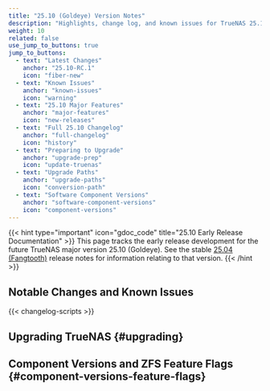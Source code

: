 ```yaml
---
title: "25.10 (Goldeye) Version Notes"
description: "Highlights, change log, and known issues for TrueNAS 25.10 releases."
weight: 10
related: false
use_jump_to_buttons: true
jump_to_buttons:
  - text: "Latest Changes"
    anchor: "25.10-RC.1"
    icon: "fiber-new"
  - text: "Known Issues"
    anchor: "known-issues"
    icon: "warning"
  - text: "25.10 Major Features"
    anchor: "major-features"
    icon: "new-releases"
  - text: "Full 25.10 Changelog"
    anchor: "full-changelog"
    icon: "history"
  - text: "Preparing to Upgrade"
    anchor: "upgrade-prep"
    icon: "update-truenas"
  - text: "Upgrade Paths"
    anchor: "upgrade-paths"
    icon: "conversion-path"
  - text: "Software Component Versions"
    anchor: "software-component-versions"
    icon: "component-versions"
---
```


{{< hint type="important" icon="gdoc_code" title="25.10 Early Release Documentation" >}}
This page tracks the early release development for the future TrueNAS major version 25.10 (Goldeye).
See the stable [25.04 (Fangtooth)](https://www.truenas.com/docs/scale/25.04/gettingstarted/scalereleasenotes/) release notes for information relating to that version.
{{< /hint >}}

## Notable Changes and Known Issues

<!-- Hugo-processed content for release notes tab box -->
<div style="display: none;" id="release-tab-content-source">

  <div data-tab-id="25.10-RC.1" data-tab-label="25.10-RC.1">

{{< hint type=warning title="Early Release Software" >}}
Early releases are intended for testing and feedback purposes.
Do not use early release software for critical tasks.
{{< /hint >}}

September 30, 2025

The TrueNAS team is pleased to release TrueNAS 25.10-RC.1!

### 25.10-RC.1 Notable changes

* Enhances remote syslog configuration to support up to two servers ([NAS-137315](https://ixsystems.atlassian.net/browse/NAS-137315)).
  Updates the **Syslog** configuration options in **System > Advanced Settings** to allow configuring multiple syslog servers with individual transport and TLS certificate options.
* Improves NVMeoF target configuration with automatic port defaults ([NAS-137394](https://ixsystems.atlassian.net/browse/NAS-137394), [NAS-137395](https://ixsystems.atlassian.net/browse/NAS-137395)).
  Sets port 4420 as the default for NVMe over Fabric targets, eliminating the need for manual port configuration.
* Clarifies VM secure boot configuration as create-only setting ([NAS-137397](https://ixsystems.atlassian.net/browse/NAS-137397)).
  Removes secure boot option from VM edit form as this setting can only be configured during initial VM creation.
* Fixes upgrade blocking issue for systems without BIOS partition ([NAS-137352](https://ixsystems.atlassian.net/browse/NAS-137352)).
  Resolves traceback during 25.10 upgrades on systems originally deployed with TrueNAS CORE that lack a BIOS partition.
* Fixes SMB service hanging during Windows client file operations ([NAS-137095](https://ixsystems.atlassian.net/browse/NAS-137095)).
  Resolves issue where Windows clients became unresponsive during file moves and editing operations, requiring manual thread termination.
* Fixes incorrect disk temperature threshold alerts ([NAS-137385](https://ixsystems.atlassian.net/browse/NAS-137385)).
  Resolves issue where critical temperature alerts were triggered incorrectly when threshold was set to 0 degrees Celsius.
* Improves password manager compatibility with WebUI login screen ([NAS-136335](https://ixsystems.atlassian.net/browse/NAS-136335)).
  Resolves issue where password managers like Bitwarden and Dashlane failed to automatically recognize and fill login credentials.
* Consolidates Users page interface ([NAS-137443](https://ixsystems.atlassian.net/browse/NAS-137443)).
  Removes legacy Users page and renames **Users (WIP)** to **Users** for a cleaner interface experience.
* Fixes network usage units display on Applications page ([NAS-137428](https://ixsystems.atlassian.net/browse/NAS-137428)).
  Corrects network usage units from lowercase 'b' to capital 'B' (B/s, kB/s, MB/s) to properly indicate bytes per second.
* Fixes UI Bug Reporting feature "FAILED: This TrueNAS build is experimental" error ([NAS-137445](https://ixsystems.atlassian.net/browse/NAS-137445)).
  Resolves issue preventing bug report submissions through the UI.
* Fixes incorrect time sort for frequency on Cloud Sync Tasks screen ([NAS-137096](https://ixsystems.atlassian.net/browse/NAS-137096)).
* Fixes Users page showing "can not retrieve response" error due to invalid email address ([NAS-137198](https://ixsystems.atlassian.net/browse/NAS-137198)).
* Fixes Virtual Machines page not refreshing properly ([NAS-136973](https://ixsystems.atlassian.net/browse/NAS-136973)).
* Adds VM disk image import and export capabilities ([NAS-137334](https://ixsystems.atlassian.net/browse/NAS-137334), [NAS-137335](https://ixsystems.atlassian.net/browse/NAS-137335)).
  Enables importing disk images (QCOW2, QED, RAW, VDI, VHDX, and VMDK formats) during VM creation and exporting VM disks to portable image formats, streamlining VM migration and setup processes.
* Improves Virtual Machine configuration performance ([NAS-136937](https://ixsystems.atlassian.net/browse/NAS-136937)).
  Prevents libvirt service from starting automatically when browsing VM creation options, improving system responsiveness.
* Enhances session security with improved random number generation ([NAS-137318](https://ixsystems.atlassian.net/browse/NAS-137318)).
  Uses SSL-based random number generator for creating session IDs, improving overall cryptographic security.
* Fixes an issue where the ACL editor ignored unchecked "Apply Owner" and "Apply Group" checkboxes and always applied owner/group changes recursively, potentially causing unintended ownership changes ([NAS-137378](https://ixsystems.atlassian.net/browse/NAS-137378)).
* The PGP public keys for the TrueNAS Security Team have been renewed and published to the [TrueNAS Security Advisories](https://security.truenas.com/).

<a href="#full-changelog" target="_blank">Click here</a> to see the full 25.10 changelog or visit the <a href="https://ixsystems.atlassian.net/issues/?filter=13361" target="_blank">TrueNAS 25.10-RC.1 (Goldeye) Changelog</a> in Jira.

  </div>

  <div data-tab-id="25.10-BETA.1" data-tab-label="25.10-BETA.1">

{{< hint type=warning title="Early Release Software" >}}
Early releases are intended for testing and feedback purposes.
Do not use early release software for critical tasks.
{{< /hint >}}

August 28, 2025

The TrueNAS team is pleased to release TrueNAS 25.10-BETA.1!
This first public release version of TrueNAS 25.10 (Goldeye) has software component updates and new features that are in the polishing phase.

Special thanks to (Github users): [Aurélien Sallé](https://github.com/MDVAurelien), [ReiKirishima](https://github.com/ReiKirishima), [AquariusStar](https://github.com/AquariusStar), [RedstoneSpeaker](https://github.com/RedstoneSpeaker), [Lee Jihaeng](https://github.com/SejoWuigui), [Marcos Ribeiro](https://github.com/marcosasribeiro), [Christos Longros](https://github.com/chrislongros), [dany22m](https://github.com/dany22m), [Aindriú Mac Giolla Eoin](https://github.com/aindriu80), [William Li](https://github.com/WilliamLi0623), [Franco Castillo](https://github.com/castillofrancodamian), [MAURICIO S BASTOS](https://github.com/msbastos), [TeCHiScy](https://github.com/TeCHiScy), [Chen Zhaochang](https://github.com/chenwickc), [Helak](https://github.com/helakostain), [dedebenui](https://github.com/dedebenui), [Henry Essinghigh](https://github.com/essinghigh), [Sophist](https://github.com/Sophist-UK), [Piotr Jasiek](https://github.com/pht31337), [Martin Dørum](https://github.com/mortie), [Emmanuel Ferdman](https://github.com/emmanuel-ferdman) and [zrk02](https://github.com/zrk02) for contributing to TrueNAS 25.10-BETA.1.
Visit [our guide](https://www.truenas.com/docs/contributing/) for information on how you too can contribute.

### 25.10-BETA.1 Notable changes

{{< enterprise >}}
Virtual Machines are now "Enterprise ready" with support for TrueNAS Enterprise High Availability (HA) systems and failover ([NAS-136509](https://ixsystems.atlassian.net/browse/NAS-136509)).

Failover moves to the **Advanced Settings** screen ([NAS-135469](https://ixsystems.atlassian.net/browse/NAS-135469)).
{{< /enterprise >}}

* Introduces a redesigned **Updates** screen that allows users to select an update profile reflecting their risk-tolerance level ([NAS-133600](https://ixsystems.atlassian.net/browse/NAS-133600)). TrueNAS only notifies users of updates recommended for their selected profile level.
* Introduces changes to **Certificates**, **Certificate Authorities (CA)**, and **Certificate Signing Requests (CSR)** ([NAS-135168](https://ixsystems.atlassian.net/browse/NAS-135168)):
  * Removes **Certificate Authorities (CA)** screens and support for CAs, which means you cannot sign CSRs or create self-signed certificates.
  * Removes **Add** from **Certificates**. Users can import a certificate created by an external certificate authority.
  * Allows adding a certificate using the new **Create ACME Certificate** screen found under **Certificate Signing Requests** and an existing DNS authenticator added through the **ACME DNS Authenticators** screen.
    See [Preparing to Upgrade](#upgrade-prep) for more information.
* Introduces a refreshed **Users (WIP)** screen that provides improved, at-a-glance access to account information and simplified user creation ([NAS-134198](https://ixsystems.atlassian.net/browse/NAS-134198)).
* Introduces changes to the **Datasets** and **Storage Dashboard** screens ([NAS-135362](https://ixsystems.atlassian.net/browse/NAS-135362), [NAS-135364](https://ixsystems.atlassian.net/browse/NAS-135364)).
  * Renames dataset and pool widgets, and changes links to other screens.
  * Removes **Scrub Tasks** configuration and scheduling from the **Data Protection Tasks** screen, but makes it available on the **Storage Health** widget located on the **Storage Dashboard** ([NAS-135555](https://ixsystems.atlassian.net/browse/NAS-135555)). 
* Fixes the NVIDIA GPU related error "RenderError: Expected [uuid] to be set for GPU in slot" ([NAS-134152](https://ixsystems.atlassian.net/browse/NAS-134152)).
* Includes the [NVIDIA open GPU kernel module drivers](https://github.com/NVIDIA/open-gpu-kernel-modules).
  These drivers work with Turing and later GPUs.
  Earlier architectures (Pascal, Maxwell, Volta) are not compatible.
  See [NVIDIA GPU Support](#nvidia-gpu-support) for more information.
* Adds support for directory services authentication via FTP ([NAS-135200](https://ixsystems.atlassian.net/browse/NAS-135200)).
* Adds the **Enable Secure Boot** option to virtual machine configuration screens ([NAS-136466](https://ixsystems.atlassian.net/browse/NAS-136466)).
* Allows TrueNAS to automatically migrate existing applications when selecting a new applications pool ([NAS-132188](https://ixsystems.atlassian.net/browse/NAS-132188)).
* Adds TrueNAS Apps service support for configuring external container registry mirrors as alternative sources for Docker images ([NAS-136553](https://ixsystems.atlassian.net/browse/NAS-136553)).
* Introduces various UI improvements and optimizations simplify core user experiences ([NAS-135159](https://ixsystems.atlassian.net/browse/NAS-135159)).
* Includes critical ZFS stability fixes and performance improvements, including fixed corruptions for plaintext replication of encrypted snapshots, enhanced memory pressure handling, faster pool export operations, improved I/O scaling capabilities, zfs rewrite and Direct I/O support ([NAS-135902](https://ixsystems.atlassian.net/browse/NAS-135902)).
* Simplifies and improves robustness of gateway and name server settings when changing from DHCP to static aliases ([NAS-136360](https://ixsystems.atlassian.net/browse/NAS-136360) and [NAS-136360](https://ixsystems.atlassian.net/browse/NAS-136360)).
  Moves **Network** screen under the **System** main menu option.
* Fixes insufficient memory pressure on ZFS ARC by Virtual Machines to prevent out-of-memory conditions ([NAS-135499](https://ixsystems.atlassian.net/browse/NAS-135499)).
* Virtual machines created in 25.04 (pre-25.04.2) and displayed on the **Containers** screen do not automatically start on system boot to prevent conflicts with VMs on the **Virtual Machines** screen that might use the same zvols ([NAS-136946](https://ixsystems.atlassian.net/browse/NAS-136946)).
* Makes changes to SMB shares:
  * Enables access-based enumeration for SMB shares with NFSv4 ACL type, so directory listings only show files that users have permission to read ([NAS-136499](https://ixsystems.atlassian.net/browse/NAS-136499)).
  * Changes SMB share **Advanced Options**, **Purpose**, and **Other Option** settings associated with the preset setting selected ([NAS-136499](https://ixsystems.atlassian.net/browse/NAS-136499)).
* Removes the **AUTORID** IDMAP backend option from Active Directory configuration to improve consistency across multi-server environments ([NAS-136630](https://ixsystems.atlassian.net/browse/NAS-136630)).
  Existing configurations using **AUTORID** are automatically migrated to **RID** during upgrade.
  Users should review their ACLs and permissions after upgrade and might need to reconfigure them in some edge cases.
* Completes the transition to the versioned JSON-RPC 2.0 over WebSocket API by migrating all remaining jobs and events from the deprecated REST API ([NAS-133984](https://ixsystems.atlassian.net/browse/NAS-133984)).
  Full removal of the REST API is planned for the TrueNAS 26.04 release.
* Removes the SMART UI ([NAS-134927](https://ixsystems.atlassian.net/browse/NAS-134927)).
  * Removes the built-in SMART test scheduling and monitoring interface to improve user flexibility while maintaining smartmontools binaries for continued third-party script compatibility ([NAS-135020](https://ixsystems.atlassian.net/browse/NAS-135020)).
    Existing scheduled SMART tests are automatically migrated to cron tasks during upgrade, and users can install the Scrutiny app for advanced SMART monitoring.
  * SMART tests functions no longer show on the **Data Protections Tasks**, **Storage Dashboard**, or individual disk screens.  
   See [Preparing to Upgrade](#upgrade-prep) for more information.
* Improves drive temperature monitoring efficiency by extending the `drivetemp` kernel module to include SCSI/SAS disk temperatures.
* Fixes an issue affecting drive temperature reporting on the dashboard ([NAS-135572](https://ixsystems.atlassian.net/browse/NAS-135572)).
* Fixes a bug to reenable available update notifications for custom apps ([NAS-135124](https://ixsystems.atlassian.net/browse/NAS-135124)).
* Fixes contrast issues on some UI theme options ([NAS-135519](https://ixsystems.atlassian.net/browse/NAS-135519)).

<a href="#full-changelog" target="_blank">Click here</a> to see the full 25.10 changelog or visit the <a href="https://ixsystems.atlassian.net/issues/?filter=13196" target="_blank">TrueNAS 25.10-BETA.1 (Goldeye) Changelog</a> in Jira.

  </div>

  <div data-tab-id="known-issues" data-tab-label="Known Issues">

{{< hint type="important" title="Known Issues in 25.10" >}}
These are ongoing issues that can affect multiple versions in the 25.10 series.
<br> When resolved, issues move to **Notable Changes** for the appropriate release.
{{< /hint >}}

### Current Known Issues

* The storage page can temporarily show errors while TrueNAS is on the receiving side of an active replication ([NAS-137818](https://ixsystems.atlassian.net/browse/NAS-137818)).
  This is due to some ZFS properties being unavailable while the dataset is in an inconsistent state. Better handling of this situation is planned for the 25.10.0 (and newer) releases.

* NVMe over TCP is incompatible with VMware ESXi environments ([NAS-137372](https://ixsystems.atlassian.net/browse/NAS-137372)).
  TrueNAS 25.10 uses the Linux kernel NVMe over TCP target driver, which lacks support for fused commands required by VMware ESXi.
  This is an upstream kernel limitation that prevents path initialization in ESXi environments.

<a href="https://ixsystems.atlassian.net/issues/?filter=13362" target="_blank">See the latest status on Jira</a> for public issues discovered in 25.10 that are being resolved in a future TrueNAS release.

See the [Release Notes](https://forums.truenas.com/c/release-notes/13) section of the TrueNAS forum for ongoing updates about known issues, investigations, and statistics about TrueNAS releases.

  </div>

  <div data-tab-id="major-features" data-tab-label="25.10 Major Features">

{{< include file="/static/includes/25.10FeatureList.md" >}}

  </div>

  <div data-tab-id="full-changelog" data-tab-label="Full 25.10 Changelog">
<!-- CSV Changelog Table with Version Support -->
<div id="csv-changelog-container"></div>
  </div>

</div>

<!-- Linkable Tab Box -->
<div id="release-tabs-container"></div>

<script src="/js/linkable-tabs.js?v=4.8"></script>
<script src="/js/linkable-tabs-init.js"></script>
<script>
document.addEventListener('DOMContentLoaded', function() {
    initializeHugoTabs('release-tab-content-source', 'release-tabs-container', '25.10-BETA.1');
});
</script>

<!-- CSV Changelog Table Script - Load outside tab content to prevent redeclaration -->
{{< changelog-scripts >}}
<script>
// Initialize changelog table for version
initializeChangelogTableForTabs('25.10');
</script>

## Upgrading TrueNAS {#upgrading}

<!-- Hugo-processed content for upgrade notes tab box -->
<div style="display: none;" id="tab-content-source">
  <div data-tab-id="upgrade-prep" data-tab-label="Preparing to Upgrade">

{{< include file="/static/includes/EarlyReleaseWarning.md" >}}

{{< include file="/static/includes/UpgradeNotesBoilerplate.md" >}}

* {{< include file="/static/includes/RESTAPIDeprecationNotice.md" >}}

  {{< include file="/static/includes/APIDocs.md" >}}

  You can access TrueNAS API documentation in the web interface by clicking <i class="material-icons" aria-hidden="true" title="laptop" style="vertical-align: top;">laptop</i> **My API Keys** on the top right toolbar <i class="material-icons" aria-hidden="true">account_circle</i> user settings dropdown menu to open the **User API Keys** screen.
  Click **API Docs** to view API documentation.
  
* NVIDIA GPU Compatibility: TrueNAS 25.10 switches to open GPU kernel drivers that are incompatible with legacy NVIDIA GPUs (Pascal, Maxwell, Volta architectures).
  See [NVIDIA GPU Support](#nvidia-gpu-support) for compatibility details.

* Virtual Machine Startup Changes: VMs created in TrueNAS 25.04 (pre-25.04.2) and displayed on the **Containers** screen no longer automatically start on system boot to prevent conflicts with VMs on the **Virtual Machines** screen.
  See [Containers and Virtual Machines](#containers-virtual-machines) for more information.

* Active Directory AUTORID IDMAP Backend Removal: TrueNAS 25.10 removes this option to improve consistency across multi-server environments ([NAS-136630](https://ixsystems.atlassian.net/browse/NAS-136630)).
  Existing configurations using **AUTORID** are automatically migrated to **RID** during upgrade.
  Users should review their ACLs and permissions after upgrade and might need to reconfigure them in some edge cases.

* TrueNAS 25.10 removes the built-in SMART test scheduling and monitoring interface to improve user flexibility for disk monitoring.
  The smartmontools binaries remain installed and continue to be used internally by TrueNAS, ensuring that existing third-party scripts and monitoring tools continue to work unchanged.
  Users seeking advanced SMART monitoring can install the "Scrutiny" app from the TrueNAS catalog, which offers superior disk health tracking with historical data storage, customizable alerts, and automatic drive detection.
  TrueNAS maintains monitoring of critical disk health indicators and automatically migrates existing scheduled SMART tests to cron tasks during upgrade.

* TrueNAS 25.10 removes the Certificate Authority (CA) functionality that allowed TrueNAS to create and sign certificates.
  Users can continue to manage certificates by creating Certificate Signing Requests (CSRs) to be signed by external certificate authorities or and importing certificates that have been signed by external CAs or directory services.
  These alternatives provide the certificate management capabilities most users need while ensuring proper certificate validation through established certificate authorities.

* TrueNAS 25.10 improves SMB share configuration by displaying only options relevant to each purpose-based preset.
  Existing shares that previously used the "No Preset" option are automatically migrated to the "Legacy Share" preset during upgrade.
  New shares cannot access legacy configuration options.
  The SMB recycle bin feature is no longer available for new shares due to security and usability concerns.
  For file recovery and versioning, use ZFS snapshots, which provide more reliable and predictable data protection.
  See [Legacy Share Settings](https://www.truenas.com/docs/scale/25.10/scaleuireference/shares/smbsharesscreens/#legacy-share-settings) for more information.
  
* Pool usage, disk temperature, and related metrics can have a short delay of no more than 10 minutes before displaying. This is typically seen when TrueNAS boots or in situations where the reporting system restarts.

  </div>

  <div data-tab-id="containers-virtual-machines" data-tab-label="Containers and Virtual Machines">

### Containers and Virtual Machines

{{< enterprise >}}
Virtual Machines are now "Enterprise ready" with support for TrueNAS Enterprise High Availability (HA) systems and failover ([NAS-136509](https://ixsystems.atlassian.net/browse/NAS-136509)).
{{< /enterprise >}}

* The **Enable Secure Boot** option is added to virtual machine configuration screens ([NAS-136466](https://ixsystems.atlassian.net/browse/NAS-136466)).
* Virtual machines created in 25.04 (pre-25.04.2) and displayed on the **Containers** screen do not automatically start on system boot to prevent conflicts with VMs on the **Virtual Machines** screen that might use the same zvols ([NAS-136946](https://ixsystems.atlassian.net/browse/NAS-136946)).
* Virtual machines created in 25.04.0 or 25.04.1 using the **Instances** screens can be migrated to 25.10 and later using the process described in the **Migrating Instance VMs** section of the [Adding and Managing VM Devices]({{< ref "addmanagevmdevicesscale#migrating-instances-vms" >}}) tutorial.
* Resolves ZFS ARC memory management conflicts that were causing out-of-memory crashes in Virtual Machines due to memory fragmentation issues ([NAS-135499](https://ixsystems.atlassian.net/browse/NAS-135499)).

  </div>

  <div data-tab-id="truenas-apps" data-tab-label="TrueNAS Apps">

### TrueNAS Apps

{{< include file="/static/includes/AppsUnversionedAdmonition.md" >}}

* TrueNAS 25.10 adds an option to automatically migrate existing applications when changing apps pool locations ([NAS-135720](https://ixsystems.atlassian.net/browse/NAS-135720)).
  See [Migrating Existing Applications](https://apps.truenas.com/getting-started/initial-setup/#migrating-existing-applications) for details.
* 25.10 supports configuring external container registry mirrors as alternative sources for Docker images ([NAS-136553](https://ixsystems.atlassian.net/browse/NAS-136553)).
  See [PD-2125]() for more information.
* Includes the [NVIDIA open GPU kernel module drivers](https://github.com/NVIDIA/open-gpu-kernel-modules).
  These drivers work with Turing and later GPUs.
  Earlier architectures (Pascal, Maxwell, Volta) are not compatible.
  See [NVIDIA GPU Support](#nvidia-gpu-support) for more information.
* Fixes the NVIDIA GPU related error "RenderError: Expected [uuid] to be set for GPU in slot" ([NAS-134152](https://ixsystems.atlassian.net/browse/NAS-134152)).
* Fixes a bug to reenable available update notifications for custom apps ([NAS-135124](https://ixsystems.atlassian.net/browse/NAS-135124)).

{{< include file="/static/includes/apps-market-ad-banner.md" >}}

  </div>

  <div data-tab-id="nvidia-GPU-support" data-tab-label="NVIDIA GPU Support">
  
### NVIDIA GPU Support

TrueNAS 25.10 introduces support for [NVIDIA open GPU kernel module drivers](https://us.download.nvidia.com/XFree86/Linux-x86_64/570.172.08/README/kernel_open.html), enabling compatibility with the latest NVIDIA graphics cards including the newest Blackwell architecture.
This driver update ensures support for modern GPU acceleration workloads in TrueNAS Apps and Containers.

The open GPU kernel drivers are [compatible with Turing architecture and later GPUs](https://github.com/NVIDIA/open-gpu-kernel-modules/tree/570?tab=readme-ov-file#compatible-gpus), which includes GTX 16-series cards and all RTX series cards.
The new NVIDIA Blackwell (RTX 50-series) chips require the nvidia-open driver to function, as this driver leverages the built-in NVIDIA GSP (GPU System Processor).

Users with compatible hardware can enable TrueNAS to install NVIDIA drivers.
See the TrueNAS Apps Market for [installation instructions](https://apps.truenas.com/getting-started/initial-setup/#installing-nvidia-drivers).

GPUs based on earlier architectures including Pascal (GTX 10-series, Quadro P-series), Maxwell (GTX 700 and 900-series), and Volta (GTX Titan V) are not supported by the NVIDIA open drivers.
This is because these older GPUs lack the required GSP component.

Users with incompatible legacy cards can still utilize them by deploying a TrueNAS Virtual Machine and isolating the GPU to it.
This approach involves creating a VM, isolating the legacy GPU to that VM, installing the proprietary NVIDIA driver within the VM environment, and running GPU workloads from within the virtual machine.
However, this workaround requires a secondary GPU (such as integrated Intel graphics or IPMI console) to handle system display duties, as isolating the only GPU in the system would leave TrueNAS without console access.

  </div>

  <div data-tab-id="upgrade-paths" data-tab-label="Upgrade Paths">

### Upgrade Paths (Anticipated)

{{< include file="/static/includes/EarlyReleaseWarning.md" >}}

{{< include file="/static/includes/25.10UpgradeMethods.md" >}}

{{< include file="/static/includes/SCALEUpgradePaths.md" >}}
  </div>  
  <div data-tab-id="migrating-from-tn13" data-tab-label="Migrating from TrueNAS 13.0 or 13.3">

### Migrating from TrueNAS 13.0 or 13.3

{{< include file="/static/includes/MigrateCOREtoSCALEWarning.md" >}}

Depending on the specific system configuration, migrating from a FreeBSD-based TrueNAS version can be a straightforward or complicated process.
See the [Migration articles]({{< ref "/GettingStarted/Migrate/" >}}) for cautions and notes about differences between each software and the migration process.

{{< enterprise >}}
{{< include file="/static/includes/EnterpriseMigrationSupport.md" >}}

{{< include file="/static/includes/iXsystemsSupportContact.md" >}}
{{< /enterprise >}}
  </div>  
</div>

<!-- Linkable Tab Box -->
<div id="upgrade-notes-container"></div>

<script src="/js/linkable-tabs.js?v=4.8"></script>
<script src="/js/linkable-tabs-init.js"></script>
<script>
document.addEventListener('DOMContentLoaded', function() {
    initializeHugoTabs('tab-content-source', 'upgrade-notes-container', 'upgrade-prep');
});
</script>

## Component Versions and ZFS Feature Flags {#component-versions-feature-flags}

<!-- Hugo-processed content for component versions tab box -->
<div style="display: none;" id="component-tab-content-source">
  <div data-tab-id="software-component-versions" data-tab-label="Software Component Versions">

### Software Component Versions {#component-versions-tab}

Click the component version number to see release notes for that component.

{{< component-versions "25.10" >}}

\*TrueNAS 25.10 and later includes the [NVIDIA open GPU kernel module drivers](https://github.com/NVIDIA/open-gpu-kernel-modules).
  These drivers work with Turing and later GPUs.
  Earlier architectures (Pascal, Maxwell, Volta) are not compatible.
  See [NVIDIA GPU Support](#nvidia-gpu-support) for more information.
  </div>

  <div data-tab-id="zfs-feature-flags" data-tab-label="ZFS Feature Flags">

### OpenZFS Feature Flags

TrueNAS integrates many features provided by the upstream [OpenZFS project](https://openzfs.org/wiki/Main_Page).
Any new feature flags introduced since the previous OpenZFS version that was integrated into TrueNAS (OpenZFS 2.3.0) are listed below:

{{< truetable class="tn-blue" >}}
| Feature Flag | GUID | Notes |
|--------------|------|-------|
| n/a | [](https://openzfs.github.io/openzfs-docs/man/master/7/zpool-features.7.html#FLAG) |  |
{{< /truetable >}}

For more details on feature flags, see [OpenZFS Feature Flags](https://openzfs.github.io/openzfs-docs/Basic%20Concepts/Feature%20Flags.html) and [OpenZFS zpool-feature.7](https://openzfs.github.io/openzfs-docs/man/7/zpool-features.7.html).
  </div>  
</div>

<!-- Linkable Tab Box -->
<div id="component-tabs-container"></div>

<script src="/js/linkable-tabs.js?v=4.8"></script>
<script src="/js/linkable-tabs-init.js"></script>
<script src="/js/jump-to-button-fix.js"></script>
<script>
document.addEventListener('DOMContentLoaded', function() {
    initializeHugoTabs('component-tab-content-source', 'component-tabs-container', 'software-component-versions');
});
</script>
